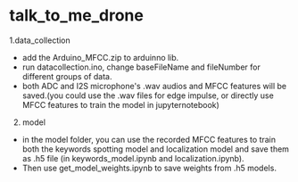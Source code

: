 # talk_to_me_drone
1.data_collection
  * add the Arduino_MFCC.zip to arduinno lib.
  * run datacollection.ino, change baseFileName and fileNumber for different groups of data.
  * both ADC and I2S microphone's .wav audios and MFCC features will be saved.(you could use the .wav files for edge impulse, or directly use MFCC features to train the model in jupyternotebook)
2. model
  * in the model folder, you can use the recorded MFCC features to train both the keywords spotting model and localization model and save them as .h5 file (in keywords_model.ipynb and localization.ipynb).
  * Then use get_model_weights.ipynb to save weights from .h5 models.

   
